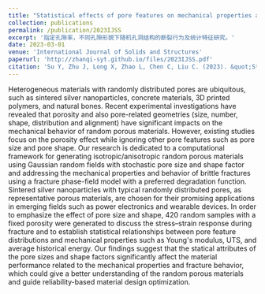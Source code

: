 ```yaml
---
title: "Statistical effects of pore features on mechanical properties and fracture behaviors of heterogeneous random porous materials by phase-field modeling"
collection: publications
permalink: /publication/2023IJSS
excerpt: '指定孔隙率，不同孔隙形貌下随机孔洞结构的断裂行为及统计特征研究。'
date: 2023-03-01
venue: 'International Journal of Solids and Structures'
paperurl: 'http://zhanqi-syt.github.io/files/2023IJSS.pdf'
citation: 'Su Y, Zhu J, Long X, Zhao L, Chen C, Liu C. (2023). &quot;Statistical effects of pore features on mechanical properties and fracture behaviors of heterogeneous random porous materials by phase-field modeling.&quot; <i>International Journal of Solids and Structures</i>. 264: 112098.'
---
```


Heterogeneous materials with randomly distributed pores are ubiquitous, such as sintered silver nanoparticles, concrete materials, 3D printed polymers, and natural bones. Recent experimental investigations have revealed that porosity and also pore-related geometries (size, number, shape, distribution and alignment) have significant impacts on the mechanical behavior of random porous materials. However, existing studies focus on the porosity effect while ignoring other pore features such as pore size and pore shape. Our research is dedicated to a computational framework for generating isotropic/anisotropic random porous materials using Gaussian random fields with stochastic pore size and shape factor and addressing the mechanical properties and behavior of brittle fractures using a fracture phase-field model with a preferred degradation function. Sintered silver nanoparticles with typical randomly distributed pores, as representative porous materials, are chosen for their promising applications in emerging fields such as power electronics and wearable devices. In order to emphasize the effect of pore size and shape, 420 random samples with a fixed porosity were generated to discuss the stress–strain response during fracture and to establish statistical relationships between pore feature distributions and mechanical properties such as Young's modulus, UTS, and average historical energy. Our findings suggest that the statical attributes of the pore sizes and shape factors significantly affect the material performance related to the mechanical properties and fracture behavior, which could give a better understanding of the random porous materials and guide reliability-based material design optimization.
